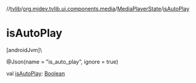 //[tvlib](../../../index.md)/[org.mjdev.tvlib.ui.components.media](../index.md)/[MediaPlayerState](index.md)/[isAutoPlay](is-auto-play.md)

# isAutoPlay

[androidJvm]\

@Json(name = &quot;is_auto_play&quot;, ignore = true)

val [isAutoPlay](is-auto-play.md): [Boolean](https://kotlinlang.org/api/latest/jvm/stdlib/kotlin/-boolean/index.html)
